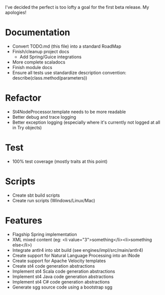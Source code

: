 I've decided the perfect is too lofty a goal for the first beta release. My apologies!

# Documentation

* Convert TODO.md (this file) into a standard RoadMap
* Finish/cleanup project docs
  * Add Spring/Guice integrations
* More complete scaladocs
* Finish module docs
* Ensure all tests use standardize description convention: describe(class.method(parameters))

# Refactor

* St4NodeProcessor.template needs to be more readable
* Better debug and trace logging
* Better exception logging (especially where it's currently not logged at all in Try objects)

# Test

* 100% test coverage (mostly traits at this point)

# Scripts

* Create sbt build scripts
* Create run scripts (Windows/Linux/Mac)

# Features

* Flagship Spring implementation
* XML mixed content (eg: &lt;li value="3"&gt;something&lt;/li&gt;&lt;li&gt;something else&lt;/li&gt;)
* Integrate antlr4 into sbt build (see engines/impl/src/main/antlr4)
* Create support for Natural Language Processing into an INode
* Create support for Apache Velocity templates
* Create st4 code generation abstractions
* Implement st4 Scala code generation abstractions
* Implement st4 Java code generation abstractions
* Implement st4 C# code generation abstractions
* Generate sgg source code using a bootstrap sgg
